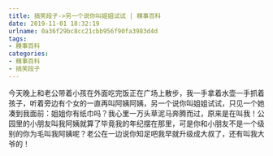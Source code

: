 ```yaml
---
title: 搞笑段子->另一个说你叫姐姐试试 | 糗事百科
date: 2019-11-01 18:32:19
urlname: 0a36f29bc8cc21cbb956f90fa3983d4d
tags: 
- 糗事百科
categories:
- 糗事百科
- 搞笑段子
---
```

今天晚上和老公带着小孩在外面吃完饭正在广场上散步，我一手拿着水壶一手抓着孩子，听着旁边有个女的一直再叫阿姨阿姨，另一个说你叫姐姐试试，只见一个她凑到我面前：姐姐你有纸巾吗？我心里一万头草泥马奔腾而过，原来是在叫我！公园里的小朋友叫我阿姨就算了毕竟我的年纪摆在那里，可是你和小朋友不是一个级别的你为毛叫我阿姨呢？老公在一边说你知足吧我早就升级成大叔了，还有叫我大爷的！


